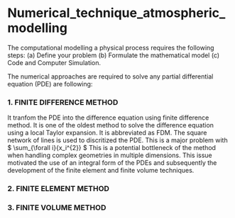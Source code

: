 # Numerical_technique_atmospheric_modelling

The computational modelling a physical process requires the following steps: 
(a) Define your problem 
(b) Formulate the mathematical model
(c) Code and Computer Simulation.

The numerical approaches are required to solve any partial differential equation (PDE) are following:
### 1. FINITE DIFFERENCE METHOD
It tranfom the PDE into the difference equation using finite difference method. It is one of the oldest method to solve the difference equation using a local Taylor expansion. It is abbreviated as FDM. The square network of lines is used to discritized the PDE. This is a major problem with $ \sum_{\forall i}{x_i^{2}} $
 This is a potential bottleneck of the method when handling complex geometries in multiple dimensions. This issue motivated the use of an integral form
of the PDEs and subsequently the development of the finite element and finite
volume techniques.

### 2. FINITE ELEMENT METHOD
### 3. FINITE VOLUME METHOD

